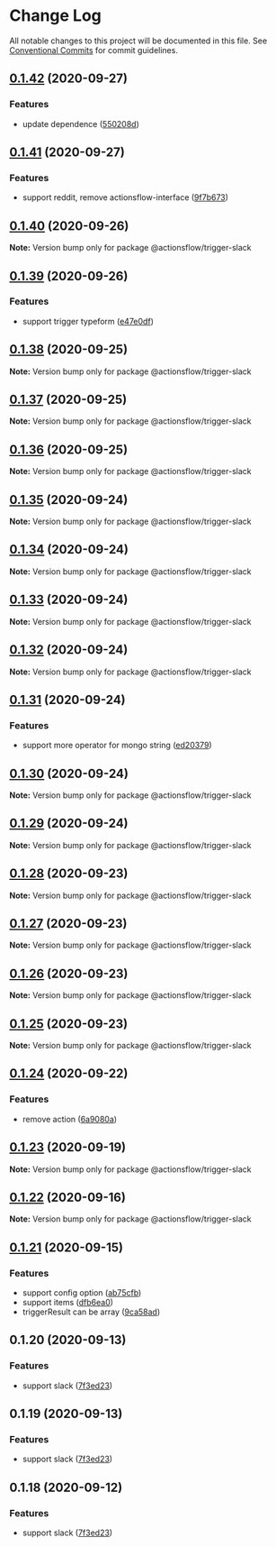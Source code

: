 # Change Log

All notable changes to this project will be documented in this file.
See [Conventional Commits](https://conventionalcommits.org) for commit guidelines.

## [0.1.42](https://github.com/actionsflow/actionsflow/compare/@actionsflow/trigger-slack@0.1.41...@actionsflow/trigger-slack@0.1.42) (2020-09-27)

### Features

- update dependence ([550208d](https://github.com/actionsflow/actionsflow/commit/550208dcd2a61dd27eb554dbe2aeab53345ba3a0))

## [0.1.41](https://github.com/actionsflow/actionsflow/compare/@actionsflow/trigger-slack@0.1.40...@actionsflow/trigger-slack@0.1.41) (2020-09-27)

### Features

- support reddit, remove actionsflow-interface ([9f7b673](https://github.com/actionsflow/actionsflow/commit/9f7b673550f05b97a33b6413d0bdd0bed168bef7))

## [0.1.40](https://github.com/actionsflow/actionsflow/compare/@actionsflow/trigger-slack@0.1.39...@actionsflow/trigger-slack@0.1.40) (2020-09-26)

**Note:** Version bump only for package @actionsflow/trigger-slack

## [0.1.39](https://github.com/actionsflow/actionsflow/compare/@actionsflow/trigger-slack@0.1.38...@actionsflow/trigger-slack@0.1.39) (2020-09-26)

### Features

- support trigger typeform ([e47e0df](https://github.com/actionsflow/actionsflow/commit/e47e0df8f08927b1a09aac6f5cbc2588a408440d))

## [0.1.38](https://github.com/actionsflow/actionsflow/compare/@actionsflow/trigger-slack@0.1.37...@actionsflow/trigger-slack@0.1.38) (2020-09-25)

**Note:** Version bump only for package @actionsflow/trigger-slack

## [0.1.37](https://github.com/actionsflow/actionsflow/compare/@actionsflow/trigger-slack@0.1.36...@actionsflow/trigger-slack@0.1.37) (2020-09-25)

**Note:** Version bump only for package @actionsflow/trigger-slack

## [0.1.36](https://github.com/actionsflow/actionsflow/compare/@actionsflow/trigger-slack@0.1.35...@actionsflow/trigger-slack@0.1.36) (2020-09-25)

**Note:** Version bump only for package @actionsflow/trigger-slack

## [0.1.35](https://github.com/actionsflow/actionsflow/compare/@actionsflow/trigger-slack@0.1.34...@actionsflow/trigger-slack@0.1.35) (2020-09-24)

**Note:** Version bump only for package @actionsflow/trigger-slack

## [0.1.34](https://github.com/actionsflow/actionsflow/compare/@actionsflow/trigger-slack@0.1.33...@actionsflow/trigger-slack@0.1.34) (2020-09-24)

**Note:** Version bump only for package @actionsflow/trigger-slack

## [0.1.33](https://github.com/actionsflow/actionsflow/compare/@actionsflow/trigger-slack@0.1.32...@actionsflow/trigger-slack@0.1.33) (2020-09-24)

**Note:** Version bump only for package @actionsflow/trigger-slack

## [0.1.32](https://github.com/actionsflow/actionsflow/compare/@actionsflow/trigger-slack@0.1.31...@actionsflow/trigger-slack@0.1.32) (2020-09-24)

**Note:** Version bump only for package @actionsflow/trigger-slack

## [0.1.31](https://github.com/actionsflow/actionsflow/compare/@actionsflow/trigger-slack@0.1.30...@actionsflow/trigger-slack@0.1.31) (2020-09-24)

### Features

- support more operator for mongo string ([ed20379](https://github.com/actionsflow/actionsflow/commit/ed2037900d35547cf37bff2bd278e8b1d714dbb9))

## [0.1.30](https://github.com/actionsflow/actionsflow/compare/@actionsflow/trigger-slack@0.1.29...@actionsflow/trigger-slack@0.1.30) (2020-09-24)

**Note:** Version bump only for package @actionsflow/trigger-slack

## [0.1.29](https://github.com/actionsflow/actionsflow/compare/@actionsflow/trigger-slack@0.1.28...@actionsflow/trigger-slack@0.1.29) (2020-09-24)

**Note:** Version bump only for package @actionsflow/trigger-slack

## [0.1.28](https://github.com/actionsflow/actionsflow/compare/@actionsflow/trigger-slack@0.1.27...@actionsflow/trigger-slack@0.1.28) (2020-09-23)

**Note:** Version bump only for package @actionsflow/trigger-slack

## [0.1.27](https://github.com/actionsflow/actionsflow/compare/@actionsflow/trigger-slack@0.1.26...@actionsflow/trigger-slack@0.1.27) (2020-09-23)

**Note:** Version bump only for package @actionsflow/trigger-slack

## [0.1.26](https://github.com/actionsflow/actionsflow/compare/@actionsflow/trigger-slack@0.1.25...@actionsflow/trigger-slack@0.1.26) (2020-09-23)

**Note:** Version bump only for package @actionsflow/trigger-slack

## [0.1.25](https://github.com/actionsflow/actionsflow/compare/@actionsflow/trigger-slack@0.1.24...@actionsflow/trigger-slack@0.1.25) (2020-09-23)

**Note:** Version bump only for package @actionsflow/trigger-slack

## [0.1.24](https://github.com/actionsflow/actionsflow/compare/@actionsflow/trigger-slack@0.1.23...@actionsflow/trigger-slack@0.1.24) (2020-09-22)

### Features

- remove action ([6a9080a](https://github.com/actionsflow/actionsflow/commit/6a9080a4e6254a95e34316caa4122022d7b8f4be))

## [0.1.23](https://github.com/actionsflow/actionsflow/compare/@actionsflow/trigger-slack@0.1.22...@actionsflow/trigger-slack@0.1.23) (2020-09-19)

**Note:** Version bump only for package @actionsflow/trigger-slack

## [0.1.22](https://github.com/actionsflow/actionsflow/compare/@actionsflow/trigger-slack@0.1.21...@actionsflow/trigger-slack@0.1.22) (2020-09-16)

**Note:** Version bump only for package @actionsflow/trigger-slack

## [0.1.21](https://github.com/actionsflow/actionsflow/compare/@actionsflow/trigger-slack@0.1.20...@actionsflow/trigger-slack@0.1.21) (2020-09-15)

### Features

- support config option ([ab75cfb](https://github.com/actionsflow/actionsflow/commit/ab75cfbcb59fffb6f007d96cc2f6665015632109))
- support items ([dfb6ea0](https://github.com/actionsflow/actionsflow/commit/dfb6ea0f570be4497c23ab0c0058714fbc71df5e))
- triggerResult can be array ([9ca58ad](https://github.com/actionsflow/actionsflow/commit/9ca58ad2f452826867fa15e74adde3a37994bfbd))

## 0.1.20 (2020-09-13)

### Features

- support slack ([7f3ed23](https://github.com/actionsflow/actionsflow/commit/7f3ed23d4c9cd4d1845bf6bd00692726ad6543f5))

## 0.1.19 (2020-09-13)

### Features

- support slack ([7f3ed23](https://github.com/actionsflow/actionsflow/commit/7f3ed23d4c9cd4d1845bf6bd00692726ad6543f5))

## 0.1.18 (2020-09-12)

### Features

- support slack ([7f3ed23](https://github.com/actionsflow/actionsflow/commit/7f3ed23d4c9cd4d1845bf6bd00692726ad6543f5))

